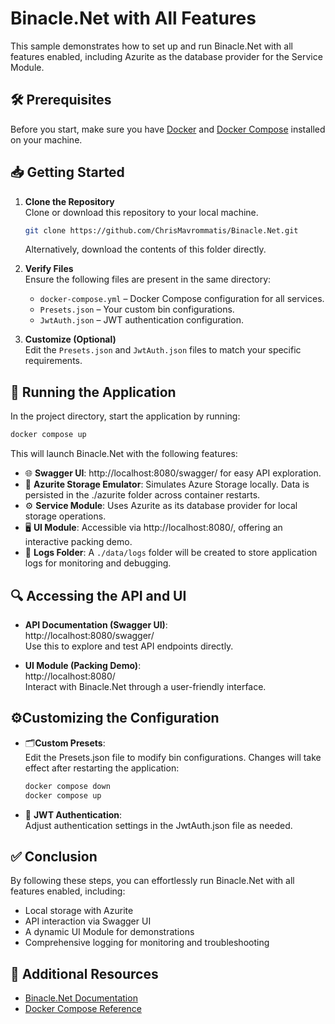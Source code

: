 # Binacle.Net with All Features

This sample demonstrates how to set up and run Binacle.Net with all features enabled, including Azurite as the database provider for the Service Module.


## 🛠️ Prerequisites
Before you start, make sure you have [Docker](https://www.docker.com) and [Docker Compose](https://docs.docker.com/compose/) installed on your machine.


## 📥 Getting Started

1. **Clone the Repository**<br>
   Clone or download this repository to your local machine.
   ```bash
   git clone https://github.com/ChrisMavrommatis/Binacle.Net.git
   ```
   Alternatively, download the contents of this folder directly.

2. **Verify Files**<br>
   Ensure the following files are present in the same directory:
   - `docker-compose.yml` – Docker Compose configuration for all services.
   - `Presets.json` – Your custom bin configurations.
   - `JwtAuth.json` – JWT authentication configuration.

3. **Customize (Optional)**<br>
   Edit the `Presets.json` and `JwtAuth.json` files to match your specific requirements.
   

## 🚀 Running the Application
In the project directory, start the application by running:

```bash
docker compose up
```
This will launch Binacle.Net with the following features:
- 🌐 **Swagger UI**: http://localhost:8080/swagger/ for easy API exploration.
- 💾 **Azurite Storage Emulator**: Simulates Azure Storage locally. Data is persisted in the ./azurite folder across container restarts.
- ⚙️ **Service Module**: Uses Azurite as its database provider for local storage operations.
- 🖥️ **UI Module**: Accessible via http://localhost:8080/, offering an interactive packing demo.
- 📂 **Logs Folder**: A `./data/logs` folder will be created to store application logs for monitoring and debugging.


## 🔍 Accessing the API and UI
- **API Documentation (Swagger UI)**:<br>
  http://localhost:8080/swagger/ <br>
  Use this to explore and test API endpoints directly.

- **UI Module (Packing Demo)**:<br>
  http://localhost:8080/<br>
  Interact with Binacle.Net through a user-friendly interface.

## ⚙️Customizing the Configuration
- 🗂️**Custom Presets**:<br>
  Edit the Presets.json file to modify bin configurations. Changes will take effect after restarting the application:
  ```bash
  docker compose down
  docker compose up
  ```
- 🔐 **JWT Authentication**:<br>
  Adjust authentication settings in the JwtAuth.json file as needed.

## ✅ Conclusion
By following these steps, you can effortlessly run Binacle.Net with all features enabled, including:
- Local storage with Azurite
- API interaction via Swagger UI
- A dynamic UI Module for demonstrations
- Comprehensive logging for monitoring and troubleshooting

## 📄 Additional Resources
- [Binacle.Net Documentation](https://github.com/ChrisMavrommatis/Binacle.Net/wiki)
- [Docker Compose Reference](https://docs.docker.com/compose/)
 
